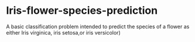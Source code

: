 # Iris-flower-species-prediction
A basic classification problem intended to predict the species of a flower as either  Iris virginica, iris setosa,or iris versicolor)
